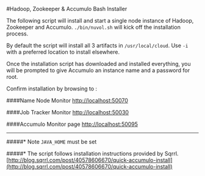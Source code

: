#Hadoop, Zookeeper & Accumulo Bash Installer

The following script will install and start a single node instance of Hadoop, Zookeeper and Accumulo.  `./bin/nuvol.sh` will kick off the installation process. 

By default the script will install all 3 artifacts in `/usr/local/cloud`.  Use `-i` with a preferred location to install elsewhere. 

Once the installation script has downloaded and installed everything, you will be prompted to give Accumulo an instance name and a password for root. 


Confirm installation by browsing to :

####Name Node Monitor 
[http://localhost:50070](http://localhost:50070)

####Job Tracker Monitor 
[http://localhost:50030](http://localhost:50030)

####Accumulo Monitor page 
[http://localhost:50095](http://localhost:50095)


***

#####* Note `JAVA_HOME` must be set


#####* The script follows installation instructions provided by Sqrrl.
 [http://blog.sqrrl.com/post/40578606670/quick-accumulo-install](http://blog.sqrrl.com/post/40578606670/quick-accumulo-install)























